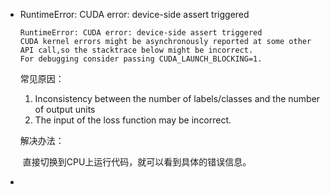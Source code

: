 - RuntimeError: CUDA error: device-side assert triggered

  ```shell
  RuntimeError: CUDA error: device-side assert triggered
  CUDA kernel errors might be asynchronously reported at some other API call,so the stacktrace below might be incorrect.
  For debugging consider passing CUDA_LAUNCH_BLOCKING=1.
  ```

  常见原因：

  1. Inconsistency between the number of labels/classes and the number of output units
  2. The input of the loss function may be incorrect.

  解决办法：

  ​	直接切换到CPU上运行代码，就可以看到具体的错误信息。

- 

